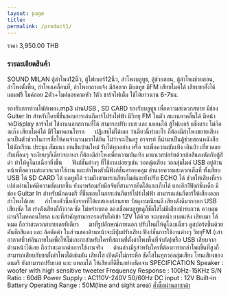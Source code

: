 ```yaml
---
layout: page
title:
permalink: /product1/
---
```

ราคา 3,950.00 THB
<h3> รายละเอียดสินค้า</h3>
SOUND MILAN ตู้ลำโพง12นิ้ว, ตู้ไฟเบอร์12นิ้ว, ลำโพงบลูทูธ, ตู้ช่วยสอน, ตู้ลำโพงช่วยสอน, ลำโพงตั้งพื้น, ลำโพงเคลื่อนที่, ลำโพงกลางแจ้ง มีล้อลาก มีบลทูธ มีFM เสียบไมค์ได้ เสียบขาตั้งได้ แถมฟรี ไมค์ลอย 2ตัว+ไมค์ลอยคาดหัว 1ตัว ชาร์จไฟเต็ม ใช้ได้ยาวนาน 6-7ชม.

รองรับการอ่านไฟล์เพลง.mp3 ผ่านUSB , SD CARD
รองรับบลูทูธ เพื่อความสะดวกสบาย
มีช่อง Guiter In สำหรับใครที่ชื่นชอบการเล่นกีตาร์โปร่งไฟฟ้า
มีวิทยุ FM ในตัว สแกนหาคลื่นได้
มีหน้าจอDisplay
ชาร์จไฟ ใช้งานนอกสถานที่ได้
สามารถปรับ เบส และ แหลมได้
ตู้ไฟเบอร์ แข็งแรง ไม่ก๊องแก๊ง
เสียบไมค์ได้
มีรีโมทคอนโทรล
     ปฏิเสธไม่ได้เลย ว่าเดี๋ยวนี้ทำอะไร ก็ต้องมีลำโพงขยายเสียงมาเป็นตัวช่วยในการสื่อให้คนจำนวนมากได้ยิน ไม่ว่าจะเป็นครู อาจารย์ ก็นำมาเป็นตู้ช่วยสอนหนังสือให้นักเรียน ประชุม สัมมนา งานขึ้นบ้านใหม่ รับได้ทุกอย่าง หรือ จะเพื่อความบันเทิง เดินป่า เที่ยวดอย กับเพื่อนๆ จะเงียบๆก็เดี๋ยวจะเหงา ก็ต้องมีลำโพงเพื่อความบันเทิง มาแนวสปอร์ตด้วยล้อสีแดงตัดกับตู้สีดำ ทำให้ดูโฉบเฉี่ยวยิ่งขึ้น
     ฟังก์ชั่นต่างๆ ที่ใช้งานบ่อยๆเช่น วอลลุ่มเสียง วอลลุ่มไมค์ USB อยู่ด้านหน้าเพื่อความสะดวกเวลาใช้งาน และลำโพงตัวนี้ฟังก์ชั่นครอบคลุม อำนวยความสะดวกเต็มที่ ทั้งเสียบ USB ได้ SD CARD ได้ บลทูธได้ รวมถึงสามารถเสียบไมค์และยังปรับ ECHO ได้ ช่วยให้เสียงที่เราเปล่งผ่านไมค์มีความชัดมากขึ้น ยังมาพร้อมกับมือจับที่สามารถยืดได้และเก็บได้ และอีก1ฟังก์ชั่นเด็ก มีช่อง Guitar In สำหรับนักดนตรี ที่ชื่นชอบในการเล่นกีตาร์โปร่งไฟฟ้า สามารถเล่นกีตาร์ให้เสียงออกลำโพงได้เลย
     ลำโพงตัวนี้หลังจากที่ได้เทสเองก่อนขาย วัสดุงานเนียนดี เสียงดังดีมากกกก USB เสียงชัด ใส เร่งดังเสียงก็กังวาล ชัด ไม่พร่าเบลอ ลองเชื่อมบลูทูธดูก็ชัดใสไม่มีเสียงซ่ารบกวน ควบคุมผ่านรีโมทคอนโทรล และที่สำคัญสามารถรองรับไฟเข้า 12V ได้ด้วย จะแบตน้ำ แบตแห้ง เสียบมา ได้หมด ถือว่าสะดวกสบายเลยทีเดียว
     มาที่รูปลักษณ์ภายนอก ปรับใหม่ให้ดูโฉบเฉี่ยว ดูสปอร์ตขึ้นด้วยคันชักสีแดง และ ล้อตัดดำ ในส่วนของด้านหน้าจะมีปุ่มปรับเสียง ฟังก์ชั่นการใช้งานต่างๆ วิทยุFM (เสาอากาศบิ้วท์อินภายในเพื่อให้ไม่เกะกะสำหรับใครที่สถานที่ตั้งลำโพงพื้นที่จำกัด)หรือ USB เสียบจากด้านหน้าได้เลย ถือว่าสะดวกต่อการใช้งานจริง
     ด้านล่างมีรูสำหรับใครที่ต้องการยกลำโพงขึ้นที่สูงก็สามารถเสียบกับขาตั้งลำโพงได้เช่นกัน เสียงใส เปิดดังไม่กระพือ ชัดใสในทุกวอลลุ่มเสียง โทนเสียงของดนตรี ยังสามารถปรับเบส และ แหลมได้ ให้เสียงที่ดีขึ้นอย่างชัดเจน
SPECIFICATION
Speaker : woofer with high sensitive tweeter
Frequency Response : 100Hz-15KHz
S/N Ratio : 60dB
Power Supply : AC110V-240V 50/60Hz
DC input : 12V
Built-in Battery
Operating Range : 50M(line and sight area)
[สั่งซื้อผ่านลาซาด้า](https://www.lazada.co.th/products/sound-milan-12-12-fm-2-1-6-7-i146609665-s169776446.html)